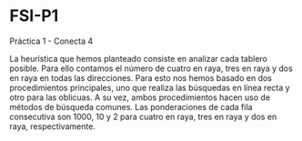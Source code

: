 # FSI-P1
Práctica 1 - Conecta 4

La heurística que hemos planteado consiste en analizar cada tablero posible. Para ello contamos el número de cuatro en raya, tres en raya y dos en raya en todas las direcciones. Para esto nos hemos basado en dos procedimientos principales, uno que realiza las búsquedas en línea recta y otro para las oblicuas. A su vez, ambos procedimientos hacen uso de métodos de búsqueda comunes. Las ponderaciones de cada fila consecutiva son 1000, 10 y 2 para cuatro en raya, tres en raya y dos en raya, respectivamente.
